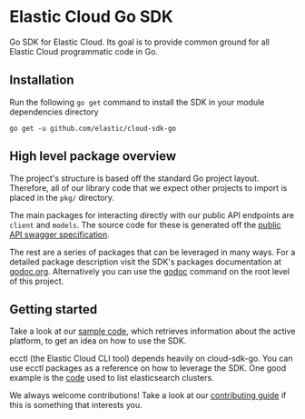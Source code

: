 # Elastic Cloud Go SDK

Go SDK for Elastic Cloud. Its goal is to provide common ground for all Elastic Cloud programmatic code in Go.

## Installation

Run the following `go get` command to install the SDK in your module dependencies directory

```console
go get -u github.com/elastic/cloud-sdk-go
```

## High level package overview

The project's structure is based off the standard Go project layout. Therefore, all of our library code that we expect other projects to import is placed in the `pkg/` directory.

The main packages for interacting directly with our public API endpoints are `client` and `models`. The source code for these is generated off the [public API swagger specification](./api/apidocs.json]).

The rest are a series of packages that can be leveraged in many ways. For a detailed package description visit the SDK's packages documentation at [godoc.org](https://godoc.org/elastic/cloud-sdk-go). Alternatively you can use the [godoc](https://godoc.org/golang.org/x/tools/cmd/godoc) command on the root level of this project.

## Getting started

Take a look at our [sample code](./examples/platform/main.go), which retrieves information about the active platform, to get an idea on how to use the SDK.

ecctl (the Elastic Cloud CLI tool) depends heavily on cloud-sdk-go. You can use ecctl packages as a reference on how to leverage the SDK. One good example is the [code](https://github.com/elastic/ecctl/blob/master/pkg/deployment/elasticsearch/list.go) used to list elasticsearch clusters.

We always welcome contributions! Take a look at our [contributing guide](./CONTRIBUTING.md) if this is something that interests you.
